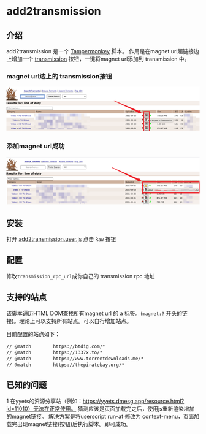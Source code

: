 # add2transmission

## 介绍

add2transmission 是一个 [Tampermonkey](https://www.tampermonkey.net/) 脚本。
作用是在magnet url超链接边上增加一个 [transmission](https://transmissionbt.com/) 按钮，一键将magnet url添加到 transmission 中。

### magnet url边上的 transmission按钮

![add2transmission button](/img/add2transmission_button.png?raw=true)

### 添加magnet url成功

![add2transmission success](/img/add2transmission_success.png?raw=true)


## 安装

打开 [add2transmission.user.js](add2transmission.user.js) 点击 `Raw` 按钮


## 配置

修改`transmission_rpc_url`成你自己的 transmission rpc 地址

## 支持的站点

该脚本遍历HTML DOM查找所有magnet url 的 a 标签。(`magnet:?` 开头的链接)。理论上可以支持所有站点。可以自行增加站点。

目前配置的站点如下：
```
// @match        https://btdig.com/*
// @match        https://1337x.to/*
// @match        https://www.torrentdownloads.me/*
// @match        https://thepiratebay.org/*
```


## 已知的问题

1 在yyets的资源分享站（例如：https://yyets.dmesg.app/resource.html?id=11010）无法在正常使用。
猜测应该是页面加载完之后，使用js重新渲染增加的magnet链接。
解决方案是将userscript run-at 修改为 context-menu，页面加载完出现magnet链接(按钮)后执行脚本。即可成功。

